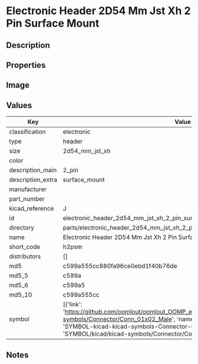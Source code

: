 # Electronic Header 2D54 Mm Jst Xh 2 Pin Surface Mount

## Description

## Properties


## Image


## Values

| Key | Value |
| --- | --- |
| classification | electronic |
| type | header |
| size | 2d54_mm_jst_xh |
| color |  |
| description_main | 2_pin |
| description_extra | surface_mount |
| manufacturer |  |
| part_number |  |
| kicad_reference | J |
| id | electronic_header_2d54_mm_jst_xh_2_pin_surface_mount |
| directory | parts/electronic_header_2d54_mm_jst_xh_2_pin_surface_mount |
| name | Electronic Header 2D54 Mm Jst Xh 2 Pin Surface Mount |
| short_code | h2psm |
| distributors | [] |
| md5 | c599a555cc880fa96ce0ebd1f40b76de |
| md5_5 | c599a |
| md5_6 | c599a5 |
| md5_10 | c599a555cc |
| symbol | [{'link': 'https://github.com/oomlout/oomlout_OOMP_eda_V2/tree/main/SYMBOL/kicad/kicad-symbols/Connector/Conn_01x02_Male', 'name': 'Connector : Conn_01x02_Male', 'id': 'SYMBOL-kicad-kicad-symbols-Connector-Conn_01x02_Male', 'directory': 'SYMBOL/kicad/kicad-symbols/Connector/Conn_01x02_Male/'}] |

## Notes

